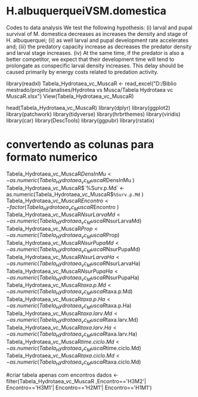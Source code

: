 # H.albuquerqueiVSM.domestica
Codes to data analysis 
We test the following hypothesis: 
(i) larval and pupal survival of M. domestica decreases as increases the density and stage of H. albuquerquei; 
(ii) as well larval and pupal development rate accelerates and; 
(iii) the predatory capacity increase as decreases the predator density and larval stage increases. 
(iv) At the same time, if the predator is also a better competitor, we expect that their development time will tend to prolongate as conspecific larval 
density increases. This delay should be caused primarily by energy costs related to predation activity.

library(readxl)
Tabela_Hydrotaea_vc_MuscaR <- read_excel("D:/Biblio mestrado/projeto/analises/Hydrotea vs Musca/Tabela  Hydrotaea vc MuscaR.xlsx")
View(Tabela_Hydrotaea_vc_MuscaR)

head(Tabela_Hydrotaea_vc_MuscaR)
library(dplyr)
library(ggplot2)
library(patchwork)
library(tidyverse)
library(hrbrthemes)
library(viridis)
library(car)
library(DescTools)
library(ggpubr)
library(rstatix)

# convertendo as colunas para formato numerico
Tabela_Hydrotaea_vc_MuscaR$DensInMu <- as.numeric(Tabela_Hydrotaea_vc_MuscaR$DensInMu )
Tabela_Hydrotaea_vc_MuscaR$`%Surv.p.Md` <- as.numeric(Tabela_Hydrotaea_vc_MuscaR$`%Surv.p.Md` )
Tabela_Hydrotaea_vc_MuscaR$Encontro <- factor(Tabela_Hydrotaea_vc_MuscaR$Encontro )
Tabela_Hydrotaea_vc_MuscaR$NsurLarvaMd <- as.numeric(Tabela_Hydrotaea_vc_MuscaR$NsurLarvaMd)
Tabela_Hydrotaea_vc_MuscaR$Prop <- as.numeric(Tabela_Hydrotaea_vc_MuscaR$Prop)
Tabela_Hydrotaea_vc_MuscaR$NsurPupaMd <- as.numeric(Tabela_Hydrotaea_vc_MuscaR$NsurPupaMd)
Tabela_Hydrotaea_vc_MuscaR$NsurLarvaHa <- as.numeric(Tabela_Hydrotaea_vc_MuscaR$NsurLarvaHa)
Tabela_Hydrotaea_vc_MuscaR$NsurPupaHa <- as.numeric(Tabela_Hydrotaea_vc_MuscaR$NsurPupaHa)
Tabela_Hydrotaea_vc_MuscaR$taxa.p.Md <- as.numeric(Tabela_Hydrotaea_vc_MuscaR$taxa.p.Md)
Tabela_Hydrotaea_vc_MuscaR$taxa.p.Ha <- as.numeric(Tabela_Hydrotaea_vc_MuscaR$taxa.p.Ha)
Tabela_Hydrotaea_vc_MuscaR$taxa.larv.Md <- as.numeric(Tabela_Hydrotaea_vc_MuscaR$taxa.larv.Md)
Tabela_Hydrotaea_vc_MuscaR$taxa.larv.Ha <- as.numeric(Tabela_Hydrotaea_vc_MuscaR$taxa.larv.Ha)
Tabela_Hydrotaea_vc_MuscaR$time.ciclo.Md <- as.numeric(Tabela_Hydrotaea_vc_MuscaR$time.ciclo.Md)
Tabela_Hydrotaea_vc_MuscaR$taxa.ciclo.Md <- as.numeric(Tabela_Hydrotaea_vc_MuscaR$taxa.ciclo.Md)

#criar tabela apenas com encontros
dados <-   filter(Tabela_Hydrotaea_vc_MuscaR ,Encontro=='H3M2'|
                    Encontro=='H3M1'| Encontro=='H2M1'| Encontro=='H1M1')
   
